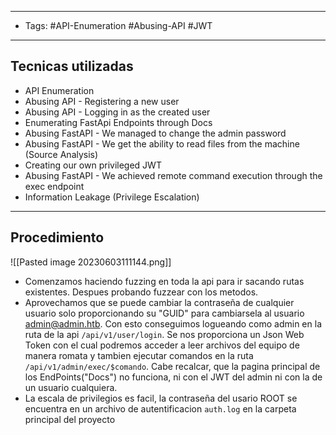 ------------
- Tags: #API-Enumeration  #Abusing-API  #JWT
------------
## Tecnicas utilizadas
- API Enumeration  
- Abusing API - Registering a new user  
- Abusing API - Logging in as the created user  
- Enumerating FastApi Endpoints through Docs  
- Abusing FastAPI - We managed to change the admin password  
- Abusing FastAPI - We get the ability to read files from the machine (Source Analysis)  
- Creating our own privileged JWT  
- Abusing FastAPI - We achieved remote command execution through the exec endpoint  
- Information Leakage (Privilege Escalation)
---------------
## Procedimiento
![[Pasted image 20230603111144.png]]
- Comenzamos haciendo fuzzing en toda la api para ir sacando rutas existentes. Despues probando fuzzear con los metodos.
- Aprovechamos que se puede cambiar la contraseña de cualquier usuario solo proporcionando su "GUID" para cambiarsela al usuario admin@admin.htb. Con esto conseguimos logueando como admin en la ruta de la api `/api/v1/user/login`. Se nos proporciona un Json Web Token con el cual podremos acceder a leer archivos del equipo de manera romata y tambien ejecutar comandos en la ruta `/api/v1/admin/exec/$comando`. Cabe recalcar, que la pagina principal de los EndPoints("Docs") no funciona, ni con el JWT del admin ni con la de un usuario cualquiera.
- La escala de privilegios es facil, la contraseña del usario ROOT se encuentra en un archivo de autentificacion `auth.log` en la carpeta principal del proyecto